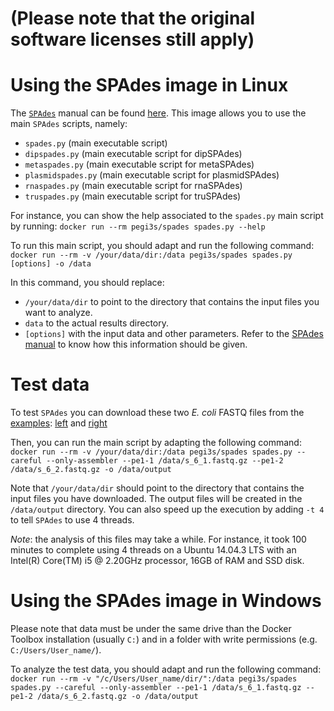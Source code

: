 # (Please note that the original software licenses still apply)

# Using the SPAdes image in Linux

The [`SPAdes`](http://cab.spbu.ru/software/spades/) manual can be found [here](http://spades.bioinf.spbau.ru/release3.11.1/manual.html). This image allows you to use the main `SPAdes` scripts, namely:
- `spades.py` (main executable script)
- `dipspades.py` (main executable script for dipSPAdes)
- `metaspades.py` (main executable script for metaSPAdes)
- `plasmidspades.py` (main executable script for plasmidSPAdes)
- `rnaspades.py` (main executable script for rnaSPAdes)
- `truspades.py` (main executable script for truSPAdes)

For instance, you can show the help associated to the `spades.py` main script by running: `docker run --rm pegi3s/spades spades.py --help`

To run this main script, you should adapt and run the following command: `docker run --rm -v /your/data/dir:/data pegi3s/spades spades.py [options] -o /data`

In this command, you should replace:
- `/your/data/dir` to point to the directory that contains the input files you want to analyze.
- `data` to the actual results directory.
- `[options]` with the input data and other parameters. Refer to the [SPAdes manual](http://spades.bioinf.spbau.ru/release3.11.1/manual.html#sec3.2) to know how this information should be given.

# Test data

To test `SPAdes` you can download these two *E. coli* FASTQ files from the [examples](http://cab.spbu.ru/software/spades/#examples): [left](http://spades.bioinf.spbau.ru/spades_test_datasets/ecoli_mc/s_6_1.fastq.gz) and [right](http://spades.bioinf.spbau.ru/spades_test_datasets/ecoli_mc/s_6_2.fastq.gz)

Then, you can run the main script by adapting the following command: `docker run --rm -v /your/data/dir:/data pegi3s/spades spades.py --careful --only-assembler --pe1-1 /data/s_6_1.fastq.gz --pe1-2 /data/s_6_2.fastq.gz -o /data/output`

Note that `/your/data/dir` should point to the directory that contains the input files you have downloaded. The output files will be created in the `/data/output` directory.  You can also speed up the execution by adding `-t 4` to tell `SPAdes` to use 4 threads.

*Note*: the analysis of this files may take a while. For instance, it took 100 minutes to complete using 4 threads on a Ubuntu 14.04.3 LTS with an Intel(R) Core(TM) i5 @ 2.20GHz processor, 16GB of RAM and SSD disk.

# Using the SPAdes image in Windows

Please note that data must be under the same drive than the Docker Toolbox installation (usually `C:`) and in a folder with write permissions (e.g. `C:/Users/User_name/`).

To analyze the test data, you should adapt and run the following command: `docker run --rm -v "/c/Users/User_name/dir/":/data pegi3s/spades spades.py --careful --only-assembler --pe1-1 /data/s_6_1.fastq.gz --pe1-2 /data/s_6_2.fastq.gz -o /data/output`
